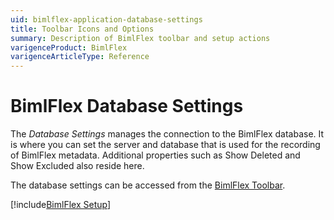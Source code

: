 ```yaml
---
uid: bimlflex-application-database-settings
title: Toolbar Icons and Options
summary: Description of BimlFlex toolbar and setup actions
varigenceProduct: BimlFlex
varigenceArticleType: Reference
---
```


# BimlFlex Database Settings

The *Database Settings* manages the connection to the BimlFlex database. It is where you can set the server and database that is used for the recording of BimlFlex metadata. Additional properties such as Show Deleted and Show Excluded also reside here.

The database settings can be accessed from the [BimlFlex Toolbar](xref:bimlflex-application-toolbar-icons-and-options).

[!include[BimlFlex Setup](_incl-settings-pane.md)]
